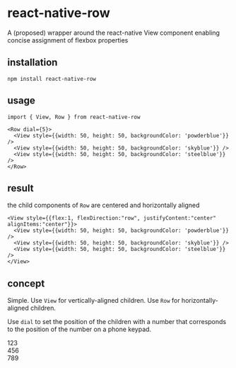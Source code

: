 # react-native-row

A (proposed) wrapper around the react-native View component enabling concise assignment of flexbox properties

## installation 

    npm install react-native-row

## usage

    import { View, Row } from react-native-row
    
    <Row dial={5}>
      <View style={{width: 50, height: 50, backgroundColor: 'powderblue'}} />
      <View style={{width: 50, height: 50, backgroundColor: 'skyblue'}} />
      <View style={{width: 50, height: 50, backgroundColor: 'steelblue'}} />
    </Row>
    
## result

the child components of `Row` are centered and horizontally aligned 

    <View style={{flex:1, flexDirection:"row", justifyContent:"center" alignItems:"center"}}>   
      <View style={{width: 50, height: 50, backgroundColor: 'powderblue'}} />
      <View style={{width: 50, height: 50, backgroundColor: 'skyblue'}} />
      <View style={{width: 50, height: 50, backgroundColor: 'steelblue'}} />
    </View>
    
## concept

Simple. Use `View` for vertically-aligned children. Use `Row` for horizontally-aligned children. 

Use `dial` to set the position of the children with a number that corresponds to the position of the number on a phone keypad.

123    
456    
789    
